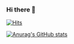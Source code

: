 ### Hi there 👋

[![Hits](https://hits.seeyoufarm.com/api/count/incr/badge.svg?url=https%3A%2F%2Fgithub.com%2Fseonyoung42&count_bg=%23AAF4F5&title_bg=%23D3D3D3&icon=swift.svg&icon_color=%239FEBD5&title=hits&edge_flat=false)](https://hits.seeyoufarm.com)

<!--
**seonyoung42/seonyoung42** is a ✨ _special_ ✨ repository because its `README.md` (this file) appears on your GitHub profile.

Here are some ideas to get you started:

- 🔭 I’m currently working on ...
- 🌱 I’m currently learning ...
- 👯 I’m looking to collaborate on ...
- 🤔 I’m looking for help with ...
- 💬 Ask me about ...
- 📫 How to reach me: ...
- 😄 Pronouns: ...
- ⚡ Fun fact: ...
-->

[![Anurag's GitHub stats](https://github-readme-stats.vercel.app/api?username=seonyoung42)](https://github.com/anuraghazra/github-readme-stats)

